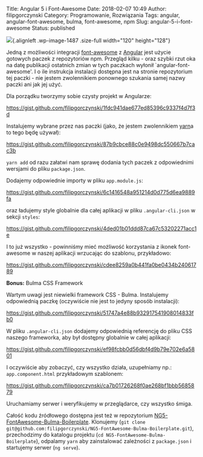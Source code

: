 Title: Angular 5 i Font-Awesome
Date: 2018-02-07 10:49
Author: filipgorczynski
Category: Programowanie, Rozwiązania
Tags: angular, angular-font-awesome, bulma, font-awesome, npm
Slug: angular-5-i-font-awesome
Status: published

![](https://filipgorczynski.files.wordpress.com/2018/02/angular1-e1517653581617.png){.alignleft .wp-image-1487 .size-full width="120" height="128"}

Jedną z możliwości integracji [font-awesome](https://fontawesome.com/) z [Angular](https://angular.io/) jest użycie gotowych paczek z repozytoriów npm. Przegląd kilku - oraz szybki rzut oka na datę publikacji ostatnich zmian w tych paczkach wyłonił \`angular-font-awesome'. I o ile instrukcja instalacji dostępna jest na stronie repozytorium tej paczki - nie jestem zwolennikiem ponownego szukania samej nazwy paczki ani jak jej użyć.

Dla porządku tworzymy sobie czysty projekt w Angularze:

https://gist.github.com/filipgorczynski/1fdc941dae677ed85396c9337f4d7f3d

Instalujemy wybrane przez nas paczki (jako, że jestem zwolennikiem [yarn](https://yarnpkg.com/lang/en/)a to tego będę używał):

https://gist.github.com/filipgorczynski/87b9cbce88c0e9498dc550667b7cac3b

`yarn add` od razu załatwi nam sprawę dodania tych paczek z odpowiednimi wersjami do pliku `package.json`.

Dodajemy odpowiednie importy w pliku `app.module.js`:

https://gist.github.com/filipgorczynski/6c1416548a951214d0d775d6ea9889fa

oraz ładujemy style globalnie dla całej aplikacji w pliku `.angular-cli.json` w sekcji `styles`:

https://gist.github.com/filipgorczynski/4ded01b01ddd87ca67c53202271acc1e

I to już wszystko - powinniśmy mieć możliwość korzystania z ikonek font-awesome w naszej aplikacji wrzucając do szablonu, przykładowo:

https://gist.github.com/filipgorczynski/cdee8259a0b441fa0be0434b24061789

**Bonus:** Bulma CSS Framework

Wartym uwagi jest niewielki framework CSS - Bulma. Instalujemy odpowiednią paczkę (oczywiście nie jest to jedyny sposób instalacji):

https://gist.github.com/filipgorczynski/51747a4e88b932917541908014833fb0

W pliku `.angular-cli.json` dodajemy odpowiednią referencję do pliku CSS naszego frameworka, aby był dostępny globalnie w całej aplikacji:

https://gist.github.com/filipgorczynski/ef98fcbb0d56dbf4d9b79e702e6a5801

I oczywiście aby zobaczyć, czy wszystko działa, uzupełniamy np.: `app.component.html` przykładowym szablonem:

https://gist.github.com/filipgorczynski/ca7b01726268f0ae268bf1bbb5685879

Uruchamiamy serwer i weryfikujemy w przeglądarce, czy wszystko śmiga.

Całość kodu źródłowego dostępna jest też w repozytorium [NG5-FontAwesome-Bulma-Boilerplate](https://github.com/filipgorczynski/NG5-FontAwesome-Bulma-Boilerplate). Klonujemy (`git clone git@github.com:filipgorczynski/NG5-FontAwesome-Bulma-Boilerplate.git`), przechodzimy do katalogu projektu (`cd NG5-FontAwesome-Bulma-Boilerplate`), odpalamy `yarn` aby zainstalować zależności z `package.json` i startujemy serwer (`ng serve`).
